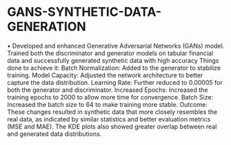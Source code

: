 # GANS-SYNTHETIC-DATA-GENERATION

•	Developed and enhanced Generative Adversarial Networks (GANs) model.
Trained both the discriminator and generator models on tabular financial data and successfully generated synthetic data with high accuracy
Things done to achieve it:
Batch Normalization: Added to the generator to stabilize training. Model Capacity: Adjusted the network architecture to better capture the data distribution.
Learning Rate: Further reduced to 0.00005 for both the generator and discriminator. 
Increased Epochs: Increased the training epochs to 2000 to allow more time for convergence. 
Batch Size: Increased the batch size to 64 to make training more stable. 
Outcome: These changes resulted in synthetic data that more closely resembles the real data, as indicated by similar statistics and better evaluation metrics (MSE and MAE). 
The KDE plots also showed greater overlap between real and generated data distributions.

